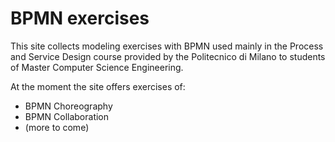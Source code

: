 # BPMN exercises 

This site collects modeling exercises with BPMN used mainly in the Process and Service Design course provided by the Politecnico di Milano to students of Master Computer Science Engineering.

At the moment the site offers exercises of:
- BPMN Choreography
- BPMN Collaboration
- (more to come)
